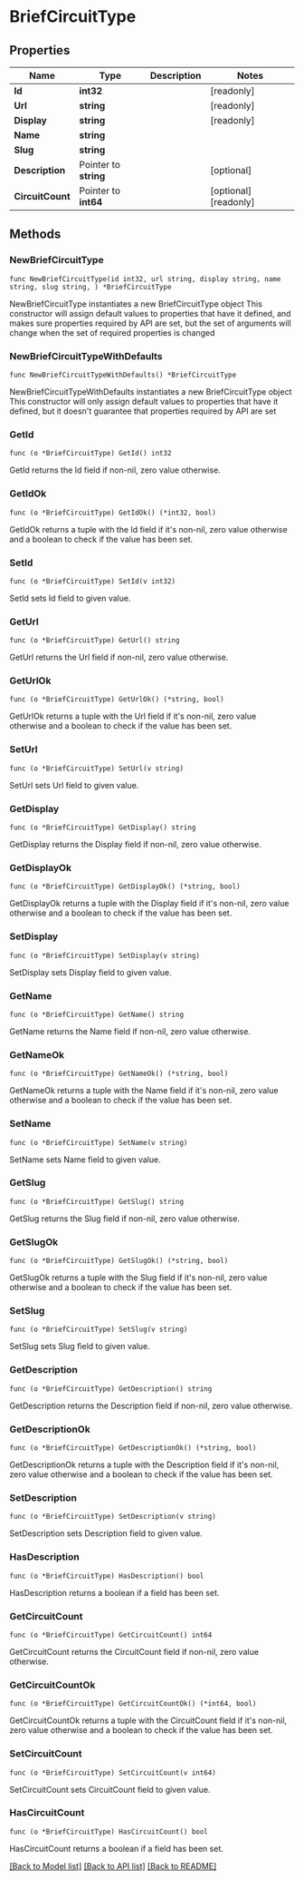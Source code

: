 # BriefCircuitType

## Properties

Name | Type | Description | Notes
------------ | ------------- | ------------- | -------------
**Id** | **int32** |  | [readonly] 
**Url** | **string** |  | [readonly] 
**Display** | **string** |  | [readonly] 
**Name** | **string** |  | 
**Slug** | **string** |  | 
**Description** | Pointer to **string** |  | [optional] 
**CircuitCount** | Pointer to **int64** |  | [optional] [readonly] 

## Methods

### NewBriefCircuitType

`func NewBriefCircuitType(id int32, url string, display string, name string, slug string, ) *BriefCircuitType`

NewBriefCircuitType instantiates a new BriefCircuitType object
This constructor will assign default values to properties that have it defined,
and makes sure properties required by API are set, but the set of arguments
will change when the set of required properties is changed

### NewBriefCircuitTypeWithDefaults

`func NewBriefCircuitTypeWithDefaults() *BriefCircuitType`

NewBriefCircuitTypeWithDefaults instantiates a new BriefCircuitType object
This constructor will only assign default values to properties that have it defined,
but it doesn't guarantee that properties required by API are set

### GetId

`func (o *BriefCircuitType) GetId() int32`

GetId returns the Id field if non-nil, zero value otherwise.

### GetIdOk

`func (o *BriefCircuitType) GetIdOk() (*int32, bool)`

GetIdOk returns a tuple with the Id field if it's non-nil, zero value otherwise
and a boolean to check if the value has been set.

### SetId

`func (o *BriefCircuitType) SetId(v int32)`

SetId sets Id field to given value.


### GetUrl

`func (o *BriefCircuitType) GetUrl() string`

GetUrl returns the Url field if non-nil, zero value otherwise.

### GetUrlOk

`func (o *BriefCircuitType) GetUrlOk() (*string, bool)`

GetUrlOk returns a tuple with the Url field if it's non-nil, zero value otherwise
and a boolean to check if the value has been set.

### SetUrl

`func (o *BriefCircuitType) SetUrl(v string)`

SetUrl sets Url field to given value.


### GetDisplay

`func (o *BriefCircuitType) GetDisplay() string`

GetDisplay returns the Display field if non-nil, zero value otherwise.

### GetDisplayOk

`func (o *BriefCircuitType) GetDisplayOk() (*string, bool)`

GetDisplayOk returns a tuple with the Display field if it's non-nil, zero value otherwise
and a boolean to check if the value has been set.

### SetDisplay

`func (o *BriefCircuitType) SetDisplay(v string)`

SetDisplay sets Display field to given value.


### GetName

`func (o *BriefCircuitType) GetName() string`

GetName returns the Name field if non-nil, zero value otherwise.

### GetNameOk

`func (o *BriefCircuitType) GetNameOk() (*string, bool)`

GetNameOk returns a tuple with the Name field if it's non-nil, zero value otherwise
and a boolean to check if the value has been set.

### SetName

`func (o *BriefCircuitType) SetName(v string)`

SetName sets Name field to given value.


### GetSlug

`func (o *BriefCircuitType) GetSlug() string`

GetSlug returns the Slug field if non-nil, zero value otherwise.

### GetSlugOk

`func (o *BriefCircuitType) GetSlugOk() (*string, bool)`

GetSlugOk returns a tuple with the Slug field if it's non-nil, zero value otherwise
and a boolean to check if the value has been set.

### SetSlug

`func (o *BriefCircuitType) SetSlug(v string)`

SetSlug sets Slug field to given value.


### GetDescription

`func (o *BriefCircuitType) GetDescription() string`

GetDescription returns the Description field if non-nil, zero value otherwise.

### GetDescriptionOk

`func (o *BriefCircuitType) GetDescriptionOk() (*string, bool)`

GetDescriptionOk returns a tuple with the Description field if it's non-nil, zero value otherwise
and a boolean to check if the value has been set.

### SetDescription

`func (o *BriefCircuitType) SetDescription(v string)`

SetDescription sets Description field to given value.

### HasDescription

`func (o *BriefCircuitType) HasDescription() bool`

HasDescription returns a boolean if a field has been set.

### GetCircuitCount

`func (o *BriefCircuitType) GetCircuitCount() int64`

GetCircuitCount returns the CircuitCount field if non-nil, zero value otherwise.

### GetCircuitCountOk

`func (o *BriefCircuitType) GetCircuitCountOk() (*int64, bool)`

GetCircuitCountOk returns a tuple with the CircuitCount field if it's non-nil, zero value otherwise
and a boolean to check if the value has been set.

### SetCircuitCount

`func (o *BriefCircuitType) SetCircuitCount(v int64)`

SetCircuitCount sets CircuitCount field to given value.

### HasCircuitCount

`func (o *BriefCircuitType) HasCircuitCount() bool`

HasCircuitCount returns a boolean if a field has been set.


[[Back to Model list]](../README.md#documentation-for-models) [[Back to API list]](../README.md#documentation-for-api-endpoints) [[Back to README]](../README.md)



